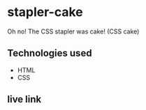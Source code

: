 # stapler-cake

Oh no! The CSS stapler was cake! (CSS cake)

## Technologies used

* HTML
* CSS

## live link
